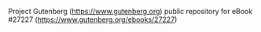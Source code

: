 Project Gutenberg (https://www.gutenberg.org) public repository for eBook #27227 (https://www.gutenberg.org/ebooks/27227)

